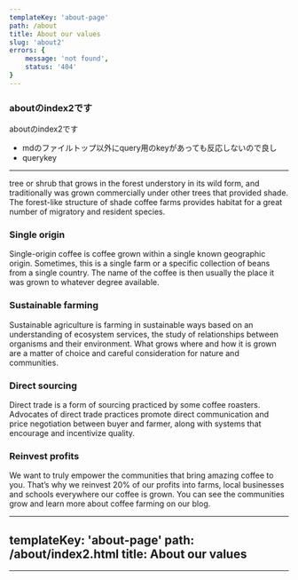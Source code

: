 ```yaml
---
templateKey: 'about-page'
path: /about
title: About our values
slug: 'about2'
errors: {
    message: 'not found',
    status: '404'
}
---
```

### aboutのindex2です
aboutのindex2です

- mdのファイルトップ以外にquery用のkeyがあっても反応しないので良し  
- querykey


---

 tree or shrub that grows in the forest understory in its wild form, and traditionally was grown commercially under other trees that provided shade. The forest-like structure of shade coffee farms provides habitat for a great number of migratory and resident species.

### Single origin
Single-origin coffee is coffee grown within a single known geographic origin. Sometimes, this is a single farm or a specific collection of beans from a single country. The name of the coffee is then usually the place it was grown to whatever degree available.

### Sustainable farming
Sustainable agriculture is farming in sustainable ways based on an understanding of ecosystem services, the study of relationships between organisms and their environment. What grows where and how it is grown are a matter of choice and careful consideration for nature and communities.

### Direct sourcing
Direct trade is a form of sourcing practiced by some coffee roasters. Advocates of direct trade practices promote direct communication and price negotiation between buyer and farmer, along with systems that encourage and incentivize quality.

### Reinvest profits
We want to truly empower the communities that bring amazing coffee to you. That’s why we reinvest 20% of our profits into farms, local businesses and schools everywhere our coffee is grown. You can see the communities grow and learn more about coffee farming on our blog.

---
templateKey: 'about-page'
path: /about/index2.html
title: About our values
---

---